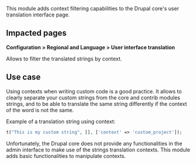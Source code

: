 This module adds context filtering capabilities to the Drupal core's user
translation interface page.

## Impacted pages

**Configuration > Regional and Language > User interface translation**

Allows to filter the translated strings by context.

## Use case

Using contexts when writing custom code is a good practice. It allows to clearly
separate your custom strings from the core and contrib modules strings, and to
be able to translate the same string differently if the context of the word is
not the same.

Example of a translation string using context:
```php
t("This is my custom string", [], ['context' => 'custom_project']);
```

Unfortunately, the Drupal core does not provide any functionalities in the admin
interface to make use of the strings translation contexts. This module adds
basic functionalities to manipulate contexts.
